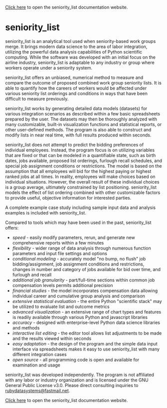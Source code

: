 [Click here](http://rubydatasystems.com/) to open the seniority_list documentation website.

# seniority_list

  seniority_list is an analytical tool used when seniority-based work groups merge.  It brings modern data science to the area of labor integration, utilizing the powerful data analysis capabilities of Python scientific computing.  While the software was developed with an initial focus on the airline industry, seniority_list is adaptable to any industry or group where workers operate under a seniority system.

  seniority_list offers an unbiased, numerical method to measure and compare the outcome of proposed combined work group seniority lists. It is able to quantify how the careers of workers would be affected under various seniority list orderings and conditions in ways that have been difficult to measure previously.

  seniority_list works by generating detailed data models (datasets) for various integration scenarios as described within a few basic spreadsheets prepared by the user.  The datasets may then be thoroughly analyzed with many customizable, built-in visualization functions and statistical reports, or other user-defined methods.  The program is also able to construct and modify lists in near real time, with full results produced within seconds.

  seniority_list does not attempt to predict the bidding preferences of individual employees.  Instead, the program focus is on utilizing variables that are fixed or that can be modeled in a quantifiable state, such as birth dates, jobs available, proposed list orderings, furlough recall schedules, and special job assignment conditions or restrictions.  The model is based on the assumption that all employees will bid for the highest paying or highest ranked jobs at all times.  In reality, employees will make choices based on individual situations.  However, the overall result of these individual choices is a group average, ultimately constrained by list positioning.  seniority_list models the effect of list ordering combined with other customizable factors to provide useful, objective information for interested parties.

  A complete example case study including sample input data and analysis examples is included with seniority_list.

  Compared to tools which may have been used in the past, seniority_list offers:

  - *speed* - easily modify parameters, rerun, and generate new comprehensive reports within a few minutes
  - *flexibility* - wider range of data analysis through numerous function parameters and input file settings and options
  - *conditional modeling* - accurately model "no bump, no flush" job bidding/assignment, job assignment conditions and restrictions, changes in number and category of jobs available for bid over time, and furlough and recall
  - *additional job granularity* - part/full-time sections within common job compensation levels permits additional precision
  - *financial studies* - the model incorporates compensation data allowing individual career and cumulative group analysis and comparison
  - *extensive statistical evaluation* - the entire Python "scientific stack" may be utilized to evaluate list and outcome metrics
  - *advanced visualization* - an extensive range of chart types and features is readily available through various Python and javascript libraries
  - *accuracy* - designed with enterprise-level Python data science libraries and methods
  - *interactive list editing* - the editor tool allows list adjustments to be made and the results viewed within seconds
  - *easy adaptation* - the design of the program and the simple data input interface via spreadsheets makes it easy to use seniority_list with many different integration cases
  - *open source* - all programming code is open and available for examination and usage

  seniority_list was developed independently. The program is not affiliated with any labor or industry organization and is licensed under the GNU General Public License v3.0.  Please direct consulting inquiries to rubydatasystems@fastmail.net.

[Click here](http://rubydatasystems.com/) to open the seniority_list documentation website.
